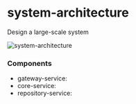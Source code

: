 # system-architecture
Design a large-scale system

![system-architecture](https://user-images.githubusercontent.com/6086297/72776741-cbedf100-3c45-11ea-8890-2b6cc1927722.png)

### Components
- gateway-service:
- core-service:
- repository-service:
